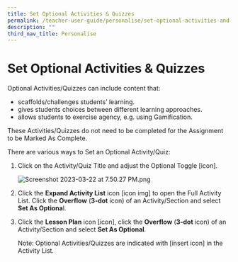 ```yaml
---
title: Set Optional Activities & Quizzes
permalink: /teacher-user-guide/personalise/set-optional-activities-and-quizzes/
description: ""
third_nav_title: Personalise
---
```

<h1 id="set-optional-activities-quizzes">Set Optional Activities &amp; Quizzes</h1>
<p>Optional Activities/Quizzes can include content that:</p>
<ul>
<li>scaffolds/challenges students’ learning.</li>
<li>gives students choices between different learning approaches.</li>
<li>allows students to exercise agency, e.g. using Gamification.</li>
</ul>
<p>These Activities/Quizzes do not need to be completed for the Assignment to be Marked As Complete.</p>
<p>There are various ways to Set an Optional Activity/Quiz:</p>
<ol>
<li><p>Click on the Activity/Quiz Title and adjust the Optional Toggle [icon].</p>
<p> <img alt="Screenshot 2023-03-22 at 7.50.27 PM.png" src="https://s3-us-west-2.amazonaws.com/secure.notion-static.com/9c332088-0117-489d-a51b-b47335730b8c/Screenshot_2023-03-22_at_7.50.27_PM.png"></p>
</li>
<li><p>Click the <strong>Expand Activity List</strong> icon [icon img] to open the Full Activity List. Click the <strong>Overflow</strong> (<strong>3-dot</strong> icon) of an Activity/Section and select <strong>Set As Optiona</strong>l.</p>
</li>
<li><p>Click the <strong>Lesson Plan</strong> icon [icon], click the <strong>Overflow</strong> (<strong>3-dot</strong> icon) of an Activity/Section and select <strong>Set As Optional</strong>.</p>
<p> Note: Optional Activities/Quizzes are indicated with [insert icon] in the Activity List.</p>
</li>
</ol>
